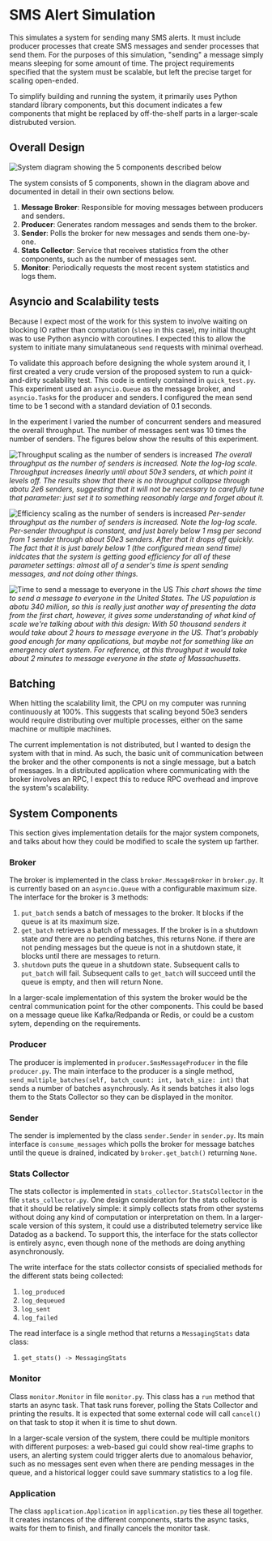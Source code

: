 # SMS Alert Simulation
This simulates a system for sending many SMS alerts. It must include producer processes that create SMS messages and sender processes that send them. For the purposes of this simulation, "sending" a message simply means sleeping for some amount of time. The project requirements specified that the system must be scalable, but left the precise target for scaling open-ended.

To simplify building and running the system, it primarily uses Python standard library components, but this document indicates a few components that might be replaced by off-the-shelf parts in a larger-scale distrubuted version.

## Overall Design
![System diagram showing the 5 components described below](figures/analog-system-diagram.png)

The system consists of 5 components, shown in the diagram above and documented in detail in their own sections below.
1. **Message Broker**: Responsible for moving messages between producers and senders.
2. **Producer**: Generates random messages and sends them to the broker.
3. **Sender**: Polls the broker for new messages and sends them one-by-one.
4. **Stats Collector**: Service that receives statistics from the other components, such as the number of messages sent.
5. **Monitor**: Periodically requests the most recent system statistics and logs them.


## Asyncio and Scalability tests
Because I expect most of the work for this system to involve waiting on blocking IO rather than computation (`sleep` in this case), my initial thought was to use Python asyncio with coroutines. I expected this to allow the system to initiate many simulataneous `send` requests with minimal overhead.

To validate this approach before designing the whole system around it, I first created a very crude version of the proposed system to run a quick-and-dirty scalability test. This code is entirely contained in `quick_test.py`. This experiment used an `asyncio.Queue` as the message broker, and `asyncio.Task`s for the producer and senders. I configured the mean send time to be 1 second with a standard deviation of 0.1 seconds.

In the experiment I varied the number of concurrent senders and measured the overall throughput. The number of messages sent was 10 times the number of senders. The figures below show the results of this experiment.

![Throughput scaling as the number of senders is increased](figures/throughput.png)
*The overall throughput as the number of senders is increased. Note the log-log scale. Throughput increases linearly until about 50e3 senders, at which point it levels off. The results show that there is no throughput collapse through abotu 2e6 senders, suggesting that it will not be necessary to carefully tune that parameter: just set it to something reasonably large and forget about it.*

![Efficiency scaling as the number of senders is increased](figures/throughput-per.png)
*Per-sender throughput as the number of senders is increased. Note the log-log scale. Per-sender throughput is constant, and just barely below 1 msg per second from 1 sender through about 50e3 senders. After that it drops off quickly. The fact that it is just barely below 1 (the configured mean send time) inidcates that the system is getting good efficiency for all of these parameter settings: almost all of a sender's time is spent sending messages, and not doing other things.*

![Time to send a message to everyone in the US](figures/us-pop-send.png)
*This chart shows the time to send a message to everyone in the United States. The US population is abotu 340 million, so this is really just another way of presenting the data from the first chart, however, it gives some understanding of what kind of scale we're talking about with this design: With 50 thousand senders it would take about 2 hours to message everyone in the US. That's probably good enough for many applications, but maybe not for something like an emergency alert system. For reference, at this throughput it would take about 2 minutes to message everyone in the state of Massachusetts.*

## Batching
When hitting the scalability limit, the CPU on my computer was running continuously at 100%. This suggests that scaling beyond 50e3 senders would require distributing over multiple processes, either on the same machine or multiple machines.

The current implementation is not distributed, but I wanted to design the system with that in mind. As such, the basic unit of communication between the broker and the other components is not a single message, but a batch of messages. In a distributed application where communicating with the broker involves an RPC, I expect this to reduce RPC overhead and improve the system's scalability.

## System Components
This section gives implementation details for the major system componets, and talks about how they could be modified to scale the system up farther.

### Broker
The broker is implemented in the class `broker.MessageBroker` in `broker.py`. It is currently based on an `asyncio.Queue` with a configurable maximum size. The interface for the broker is 3 methods:
1. `put_batch` sends a batch of messages to the broker. It blocks if the queue is at its maximum size.
2. `get_batch` retrieves a batch of messages. If the broker is in a shutdown state *and* there are no pending batches, this returns None. if there are not pending messages but the queue is not in a shutdown state, it blocks until there are messages to return.
3. `shutdown` puts the queue in a shutdown state. Subsequent calls to `put_batch` will fail. Subsequent calls to `get_batch` will succeed until the queue is empty, and then will return None.

In a larger-scale implementation of this system the broker would be the central communication point for the other components. This could be based on a message queue like Kafka/Redpanda or Redis, or could be a custom sytem, depending on the requirements.

### Producer
The producer is implemented in `producer.SmsMessageProducer` in the file `producer.py`. The main interface to the producer is a single method, `send_multiple_batches(self, batch_count: int, batch_size: int)` that sends a number of batches asynchrously. As it sends batches it also logs them to the Stats Collector so they can be displayed in the monitor.

### Sender
The sender is implemented by the class `sender.Sender` in `sender.py`. Its main interface is `consume_messages` which polls the broker for message batches until the queue is drained, indicated by `broker.get_batch()` returning `None`.

### Stats Collector
The stats collector is implemented in `stats_collector.StatsCollector` in the file `stats_collector.py`. One design consideration for the stats collector is that it should be relatively simple: it simply collects stats from other systems without doing any kind of computation or interpretation on them. In a larger-scale version of this system, it could use a distributed telemetry service like Datadog as a backend. To support this, the interface for the stats collector is entirely async, even though none of the methods are doing anything asynchronously.

The write interface for the stats collector consists of specialied methods for the different stats being collected:
1. `log_produced`
2. `log_dequeued`
3. `log_sent`
4. `log_failed`

The read interface is a single method that returns a `MessagingStats` data class:
1. `get_stats() -> MessagingStats`

### Monitor
Class `monitor.Monitor` in file `monitor.py`. This class has a `run` method that starts an async task. That task runs forever, polling the Stats Collector and printing the results. It is expected that some external code will call `cancel()` on that task to stop it when it is time to shut down.

In a larger-scale version of the system, there could be multiple monitors with different purposes: a web-based gui could show real-time graphs to users, an alerting system could trigger alerts due to anomalous behavior, such as no messages sent even when there are pending messages in the queue, and a historical logger could save summary statistics to a log file.

### Application
The class `application.Application` in `application.py` ties these all together. It creates instances of the different components, starts the async tasks, waits for them to finish, and finally cancels the monitor task.
